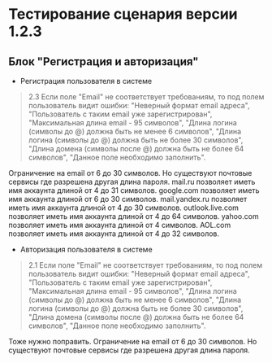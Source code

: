 # Тестирование сценария версии 1.2.3
## Блок "Регистрация и авторизация"
* Регистрация пользователя в системе
> 2.3 Если поле "Email" не соответствует требованиям, то под полем пользователь видит ошибки: "Неверный формат email адреса",
"Пользователь с таким email уже зарегистрирован", "Максимальная длина email - 95 символов", "Длина логина (символы до @) должна быть не
менее 6 символов", "Длина логина (символы до @) должна быть не более 30 символов", "Длина домена (символы после @) должна быть не более 64
символов", "Данное поле необходимо заполнить".

Ограничение на email от 6 до 30 символов. Но существуют почтовые сервисы где разрешена другая длина пароля.
mail.ru позволяет иметь имя аккаунта длиной от 4 до 31 символов.
google.com позволяет иметь имя аккаунта длиной от 6 до 30 символов.
mail.yandex.ru позволяет иметь имя аккаунта длиной от 4 до 30 символов.
outlook.live.com позволяет иметь имя аккаунта длиной от 4 до 64 символов.
yahoo.com позволяет иметь имя аккаунта длиной от 4 символов.
AOL.com позволяет иметь имя аккаунта длиной от 4 до 32 символов.

* Авторизация пользователя в системе
> 2.1 Если поле "Email" не соответствует требованиям, то под полем пользователь видит ошибки: "Неверный формат email адреса", "Пользователь с таким email уже зарегистрирован", "Максимальная длина email - 95 символов", "Длина логина (символы до @) должна быть не менее 6 символов", "Длина логина (символы до @) должна быть не более 30 символов", "Длина домена (символы после @) должна быть не более 64 символов", "Данное поле необходимо заполнить".

Тоже нужно поправить. Ограничение на email от 6 до 30 символов. Но существуют почтовые сервисы где разрешена другая длина пароля.
